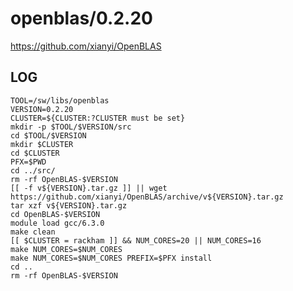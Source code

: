 openblas/0.2.20
===============

<https://github.com/xianyi/OpenBLAS>

LOG
---

    TOOL=/sw/libs/openblas
    VERSION=0.2.20
    CLUSTER=${CLUSTER:?CLUSTER must be set}
    mkdir -p $TOOL/$VERSION/src
    cd $TOOL/$VERSION
    mkdir $CLUSTER
    cd $CLUSTER
    PFX=$PWD
    cd ../src/
    rm -rf OpenBLAS-$VERSION
    [[ -f v${VERSION}.tar.gz ]] || wget https://github.com/xianyi/OpenBLAS/archive/v${VERSION}.tar.gz
    tar xzf v${VERSION}.tar.gz
    cd OpenBLAS-$VERSION
    module load gcc/6.3.0
    make clean
    [[ $CLUSTER = rackham ]] && NUM_CORES=20 || NUM_CORES=16
    make NUM_CORES=$NUM_CORES
    make NUM_CORES=$NUM_CORES PREFIX=$PFX install
    cd ..
    rm -rf OpenBLAS-$VERSION


